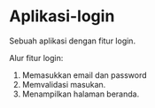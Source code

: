 # Aplikasi-login
Sebuah aplikasi dengan fitur login.

Alur fitur login:
1. Memasukkan email dan password
2. Memvalidasi masukan.
3. Menampilkan halaman beranda.
